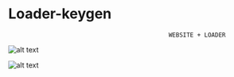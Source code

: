 # Loader-keygen
                                                 WEBSITE + LOADER
![alt text](https://i.imgur.com/arLLjON.png)

![alt text](https://i.imgur.com/FuNbBdn.png)
